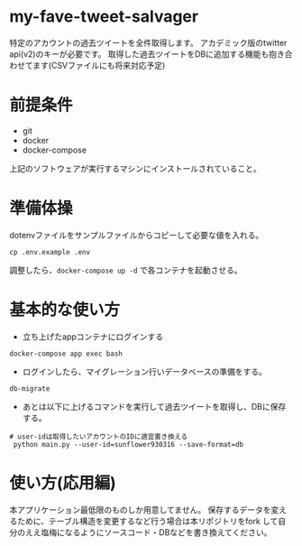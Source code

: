 # my-fave-tweet-salvager

特定のアカウントの過去ツイートを全件取得します。
アカデミック版のtwitter api(v2)のキーが必要です。
取得した過去ツイートをDBに追加する機能も抱き合わせてます(CSVファイルにも将来対応予定)

# 前提条件

- git
- docker
- docker-compose

上記のソフトウェアが実行するマシンにインストールされていること。

# 準備体操

dotenvファイルをサンプルファイルからコピーして必要な値を入れる。

```shell
cp .env.example .env
```

調整したら、`docker-compose up -d` で各コンテナを起動させる。

# 基本的な使い方

- 立ち上げたappコンテナにログインする

```shell
docker-compose app exec bash
```

- ログインしたら、マイグレーション行いデータベースの準備をする。

```shell
db-migrate 
```

- あとは以下に上げるコマンドを実行して過去ツイートを取得し、DBに保存する。

```shell
# user-idは取得したいアカウントのIDに適宜書き換える
 python main.py --user-id=sunflower930316 --save-format=db
```

# 使い方(応用編)

本アプリケーション最低限のものしか用意してません。
保存するデータを変えるために、テーブル構造を変更するなど行う場合は本リポジトリをfork
して自分のええ塩梅になるようにソースコード・DBなどを書き換えてください。
